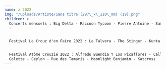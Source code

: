 ```yaml
---
name: z 2022
img: "/uploads/Artiste/Sans titre (297\_×\_210\_mm) (19).png"
children: >
  Concerts mensuels : Big Delta - Raccoon Tycoon - Pierre Antoine - Sambras Duo
  -


  Festival Le Crouz d'en Faire 2022 : La Talvera - The Stinger - Kunta - Numa


  Festival Atôme Crouzié 2022 : Alfredo Buendia Y Los Picaflores - Call Me
  Colette - Ceylon - Rue des Tamaris - Moonlight Benjamin - Katcross
---
```



